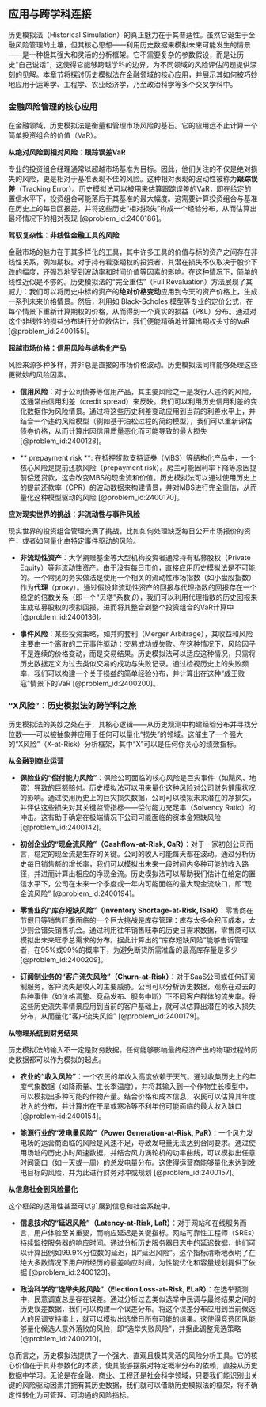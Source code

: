 ## 应用与跨学科连接

历史模拟法（Historical Simulation）的真正魅力在于其普适性。虽然它诞生于金融风险管理的土壤，但其核心思想——利用历史数据来模拟未来可能发生的情景——是一种极其强大和灵活的分析框架。它不需要复杂的参数假设，而是让历史“自己说话”，这使得它能够跨越学科的边界，为不同领域的风险评估问题提供深刻的见解。本章节将探讨历史模拟法在金融领域的核心应用，并展示其如何被巧妙地应用于运筹学、工程学、农业经济学，乃至政治科学等多个交叉学科中。

### 金融风险管理的核心应用

在金融领域，历史模拟法是衡量和管理市场风险的基石。它的应用远不止计算一个简单投资组合的价值（VaR）。

**从绝对风险到相对风险：跟踪误差VaR**

专业的投资组合经理通常以超越市场基准为目标。因此，他们关注的不仅是绝对损失的风险，更是相对于基准表现不佳的风险。这种相对表现的波动性被称为**跟踪误差**（Tracking Error）。历史模拟法可以被用来估算跟踪误差的VaR，即在给定的置信水平下，投资组合可能落后于其基准的最大幅度。这需要计算投资组合与基准在历史上的每日回报差，并将这些历史“相对损失”构成一个经验分布，从而估算出最坏情况下的相对表现 [@problem_id:2400186]。

**驾驭复杂性：非线性金融工具的风险**

金融市场的魅力在于其多样化的工具，其中许多工具的价值与标的资产之间存在非线性关系，例如期权。对于持有看涨期权的投资者，其潜在损失不仅取决于股价下跌的幅度，还强烈地受到波动率和时间价值等因素的影响。在这种情况下，简单的线性近似是不够的。历史模拟法的“完全重估”（Full Revaluation）方法展现了其威力：我们可以将历史中标的资产的**绝对价格变动**应用到今天的资产价格上，生成一系列未来价格情景。然后，利用如 Black-Scholes 模型等专业的定价公式，在每个情景下重新计算期权的价格，从而得到一个真实的损益（P&L）分布。通过对这个非线性的损益分布进行分位数估计，我们便能精确地计算出期权头寸的VaR [@problem_id:2400155]。

**超越市场价格：信用风险与结构化产品**

风险来源多种多样，并非总是直接的市场价格波动。历史模拟法同样能够处理这些更微妙的风险因素。

*   **信用风险**：对于公司债券等信用产品，其主要风险之一是发行人违约的风险，这通常由信用利差（credit spread）来反映。我们可以利用历史信用利差的变化数据作为风险情景。通过将这些历史利差变动应用到当前的利差水平上，并结合一个违约风险模型（例如基于泊松过程的简约模型），我们可以重新评估债券价格，从而计算出因信用质量恶化而可能导致的最大损失 [@problem_id:2400128]。

*   ** prepayment risk **: 在抵押贷款支持证券（MBS）等结构化产品中，一个核心风险是提前还款风险（prepayment risk）。房主可能因利率下降等原因提前偿还贷款，这会改变MBS的现金流和价值。历史模拟法可以通过使用历史上的提前还款率（CPR）的波动数据来构建情景，并对MBS进行完全重估，从而量化这种模型驱动的风险 [@problem_id:2400170]。

**应对现实世界的挑战：非流动性与事件风险**

现实世界的投资组合管理充满了挑战，比如如何处理缺乏每日公开市场报价的资产，或者如何量化由特定事件驱动的风险。

*   **非流动性资产**：大学捐赠基金等大型机构投资者通常持有私募股权（Private Equity）等非流动性资产。由于没有每日市价，直接应用历史模拟法是不可能的。一个常见的务实做法是使用一个相关的流动性市场指数（如小盘股指数）作为**代理**（proxy）。通过假设非流动性资产的回报与代理指数的回报存在一个稳定的倍数关系（即一个“贝塔”系数 $\beta$），我们可以利用代理指数的历史回报来生成私募股权的模拟回报，进而将其整合到整个投资组合的VaR计算中 [@problem_id:2400136]。

*   **事件风险**：某些投资策略，如并购套利（Merger Arbitrage），其收益和风险主要由一个离散的二元事件驱动：交易成功或失败。在这种情况下，风险因子不是连续的价格变动，而是交易结果。历史模拟法可以适应这种情况，只需将历史数据定义为过去类似交易的成功与失败记录。通过检视历史上的失败频率，我们可以构建一个关于损益的简单经验分布，并计算出在这种“成王败寇”情景下的VaR [@problem_id:2400200]。

### “X风险”：历史模拟法的跨学科之旅

历史模拟法的美妙之处在于，其核心逻辑——从历史观测中构建经验分布并寻找分位数——可以被抽象并应用于任何可以量化“损失”的领域。这催生了一个强大的“X风险”（X-at-Risk）分析框架，其中“X”可以是任何你关心的绩效指标。

**从金融到商业运营**

*   **保险业的“偿付能力风险”**：保险公司面临的核心风险是巨灾事件（如飓风、地震）导致的巨额赔付。历史模拟法可以用来量化这种风险对公司财务健康状况的影响。通过使用历史上的巨灾损失数据，公司可以模拟未来潜在的净损失，并评估这些损失对其关键监管指标——偿付能力充足率（Solvency Ratio）的冲击。这有助于确定在极端情况下公司可能面临的资本金短缺风险 [@problem_id:2400142]。

*   **初创企业的“现金流风险”（Cashflow-at-Risk, CaR）**：对于一家初创公司而言，稳定的现金流是生存的关键。公司的收入可能每天都在波动。通过分析历史每日销售额的增长率，我们可以模拟出未来一段时间内多种可能的收入路径，并进而计算出相应的净现金流。历史模拟法可以帮助我们估计在给定的置信水平下，公司在未来一个季度或一年内可能面临的最大现金流缺口，即“现金流风险” [@problem_id:2400194]。

*   **零售业的“库存短缺风险”（Inventory Shortage-at-Risk, ISaR）**：零售商在节假日等销售旺季面临的一个巨大挑战是库存管理：库存太多会积压成本，太少则会错失销售机会。通过利用往年销售旺季的历史日需求数据，零售商可以模拟出未来旺季总需求的分布。据此计算出的“库存短缺风险”能够告诉管理者，在95%或99%的概率下，为避免断货所需准备的最高库存量是多少 [@problem_id:2400209]。

*   **订阅制业务的“客户流失风险”（Churn-at-Risk）**：对于SaaS公司或任何订阅制服务，客户流失是收入的主要威胁。公司可以分析历史数据，观察在过去的各种事件（如价格调整、竞品发布、服务中断）下不同客户群体的流失率。将这些历史流失率情景应用到当前的客户基础上，就可以估算出潜在的收入损失分布，从而量化“客户流失风险” [@problem_id:2400179]。

**从物理系统到财务结果**

历史模拟法的输入不一定是财务数据。任何能够影响最终经济产出的物理过程的历史数据都可以作为模拟的起点。

*   **农业的“收入风险”**：一个农民的年收入高度依赖于天气。通过收集历史上的年度气象数据（如降雨量、生长季温度），并将其输入到一个作物生长模型中，可以模拟出多种可能的作物产量。结合价格和成本信息，农民可以估算其年度收入的分布，并计算出在干旱或寒冷等不利年份可能面临的最大收入缺口 [@problem-id:2400154]。

*   **能源行业的“发电量风险”（Power Generation-at-Risk, PaR）**：一个风力发电场的运营商面临的风险是风速不足，导致发电量无法达到合同要求。通过使用场址的历史小时风速数据，并结合风力涡轮机的功率曲线，可以模拟出任意时间窗口（如一天或一周）的总发电量分布。这使得运营商能够量化未达到发电目标的风险，并为此进行财务对冲或规划 [@problem_id:2400157]。

**从信息社会到风险量化**

这个框架的适用性甚至可以扩展到信息和社会系统中。

*   **信息技术的“延迟风险”（Latency-at-Risk, LaR）**：对于网站和在线服务而言，用户体验至关重要，而响应延迟是关键指标。网站可靠性工程师（SREs）持续監控服务器的响应时间。通过分析历史服务器日志中的延迟数据，他们可以计算出例如99.9%分位数的延迟，即“延迟风险”。这个指标清晰地表明了在绝大多数情况下用户所经历的最差响应时间，为性能优化和容量规划提供了依据 [@problem_id:2400123]。

*   **政治科学的“选举失败风险”（Election Loss-at-Risk, ELaR）**：在选举预测中，民意调查总是存在误差。通过分析过去类似选举中民调与最终结果之间的历史误差数据，我们可以构建一个误差分布。将这个误差分布应用到当前候选人的民调支持率上，就可以模拟出选举日所有可能的结果。这使得竞选团队能够量化候选人意外落败的风险，即“选举失败风险”，并据此调整竞选策略 [@problem_id:2400210]。

总而言之，历史模拟法提供了一个强大、直观且极其灵活的风险分析工具。它的核心价值在于其非参数化的本质，使其能够摆脱对特定概率分布的依赖，直接从历史数据中学习。无论是在金融、商业、工程还是社会科学领域，只要我们能识别出关键的风险驱动因素并拥有其历史数据，我们就可以借助历史模拟法的框架，将不确定性转化为可管理、可沟通的风险指标。